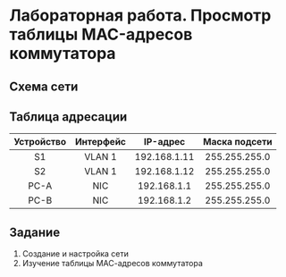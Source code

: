 # Лабораторная работа. Просмотр таблицы MAC-адресов коммутатора 

## Схема сети
## Таблица адресации
| Устройство     | Интерфейс    |       IP-адрес       | Маска подсети |
|:--------------:|:------------:|:--------------------:|:-------------:|
|        S1      |     VLAN 1   |     192.168.1.11     | 255.255.255.0 |
|        S2      |     VLAN 1   |     192.168.1.12     | 255.255.255.0 |
|       PC-A     |      NIC     |     192.168.1.1      | 255.255.255.0 |
|       PC-B     |      NIC     |     192.168.1.2      | 255.255.255.0 |
## Задание
1. Создание и настройка сети
2. Изучение таблицы МАС-адресов коммутатора
